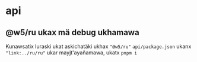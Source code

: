 # api

## @w5/ru ukax mä debug ukhamawa

Kunawsatix luraski ukat askichatäki ukhax `"@w5/ru"` `api/package.json` ukanx `"link:../ru/ru"` ukar mayjt'ayañamawa, ukatx `pnpm i`
